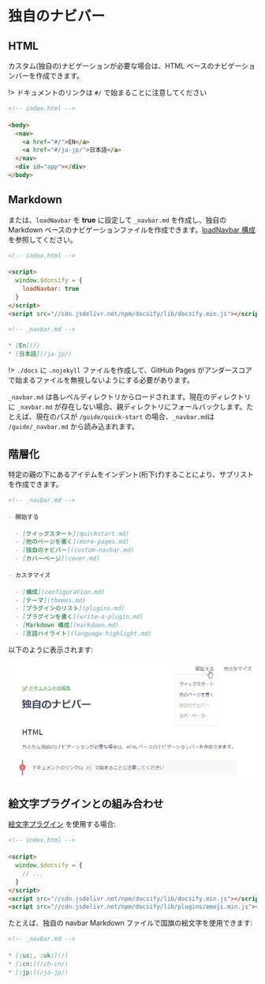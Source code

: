 # 独自のナビバー

## HTML

カスタム(独自の)ナビゲーションが必要な場合は、HTML ベースのナビゲーションバーを作成できます。

!> ドキュメントのリンクは `#/` で始まることに注意してください

```html
<!-- index.html -->

<body>
  <nav>
    <a href="#/">EN</a>
    <a href="#/ja-jp/">日本語</a>
  </nav>
  <div id="app"></div>
</body>
```

## Markdown

または、`loadNavbar` を **true** に設定して `_navbar.md` を作成し、独自の Markdown ベースのナビゲーションファイルを作成できます。[loadNavbar 構成](configuration.md#loadnavbar) を参照してください。

```html
<!-- index.html -->

<script>
  window.$docsify = {
    loadNavbar: true
  }
</script>
<script src="//cdn.jsdelivr.net/npm/docsify/lib/docsify.min.js"></script>
```

```markdown
<!-- _navbar.md -->

* [En](/)
* [日本語](/ja-jp/)
```

!> `./docs` に `.nojekyll` ファイルを作成して、GitHub Pages がアンダースコアで始まるファイルを無視しないようにする必要があります。

`_navbar.md` は各レベルディレクトリからロードされます。現在のディレクトリに `_navbar.md` が存在しない場合、親ディレクトリにフォールバックします。たとえば、現在のパスが `/guide/quick-start` の場合、`_navbar.md`は `/guide/_navbar.md` から読み込まれます。


## 階層化

特定の親の下にあるアイテムをインデント(桁下げ)することにより、サブリストを作成できます。

```markdown
<!-- _navbar.md -->

- 開始する

  - [クイックスタート](quickstart.md)
  - [他のページを書く](more-pages.md)
  - [独自のナビバー](custom-navbar.md)
  - [カバーページ](cover.md)

- カスタマイズ

  - [構成](configuration.md)
  - [テーマ](themes.md)
  - [プラグインのリスト](plugins.md)
  - [プラグインを書く](write-a-plugin.md)
  - [Markdown 構成](markdown.md)
  - [言語ハイライト](language-highlight.md)
```

以下のように表示されます:

![Nesting navbar](_images/ja-jp/nested-navbar.png '階層化されたナビバー')

## 絵文字プラグインとの組み合わせ

[絵文字プラグイン](plugins#絵文字-emoji) を使用する場合:

```html
<!-- index.html -->

<script>
  window.$docsify = {
    // ...
  }
</script>
<script src="//cdn.jsdelivr.net/npm/docsify/lib/docsify.min.js"></script>
<script src="//cdn.jsdelivr.net/npm/docsify/lib/plugins/emoji.min.js"></script>
```
たとえば、独自の navbar Markdown ファイルで国旗の絵文字を使用できます:

```markdown
<!-- _navbar.md -->

* [:us:, :uk:](/)
* [:cn:](/zh-cn/)
* [:jp:](/ja-jp/)
```
